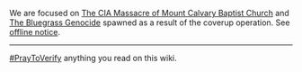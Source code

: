 We are focused on [The CIA Massacre of Mount Calvary Baptist Church](https://github.com/mission23/mission23/wiki/The-CIA-Massacre-of-Mount-Calvary-Baptist-Church) and [The Bluegrass Genocide](https://github.com/mission23/mission23/wiki/The-Bluegrass-Genocide) spawned as a result of the coverup operation. See [offline notice](https://github.com/mission23/mission23/wiki#most-content-offline).
***
[#PrayToVerify](https://github.com/mission23/mission23/wiki#pray-to-verify) anything you read on this wiki. 
